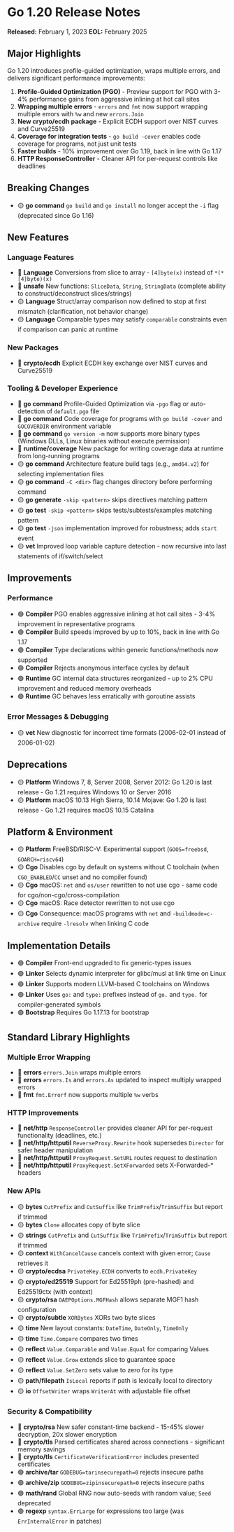 # Go 1.20 Release Notes

**Released:** February 1, 2023
**EOL:** February 2025

## Major Highlights

Go 1.20 introduces profile-guided optimization, wraps multiple errors, and delivers significant performance improvements:

1. **Profile-Guided Optimization (PGO)** - Preview support for PGO with 3-4% performance gains from aggressive inlining at hot call sites
2. **Wrapping multiple errors** - `errors` and `fmt` now support wrapping multiple errors with `%w` and new `errors.Join`
3. **New crypto/ecdh package** - Explicit ECDH support over NIST curves and Curve25519
4. **Coverage for integration tests** - `go build -cover` enables code coverage for programs, not just unit tests
5. **Faster builds** - 10% improvement over Go 1.19, back in line with Go 1.17
6. **HTTP ResponseController** - Cleaner API for per-request controls like deadlines

## Breaking Changes

- 🟡 **go command** `go build` and `go install` no longer accept the `-i` flag (deprecated since Go 1.16)

## New Features

### Language Features

- 🔴 **Language** Conversions from slice to array - `[4]byte(x)` instead of `*(*[4]byte)(x)`
- 🔴 **unsafe** New functions: `SliceData`, `String`, `StringData` (complete ability to construct/deconstruct slices/strings)
- 🟡 **Language** Struct/array comparison now defined to stop at first mismatch (clarification, not behavior change)
- 🟡 **Language** Comparable types may satisfy `comparable` constraints even if comparison can panic at runtime

### New Packages

- 🔴 **crypto/ecdh** Explicit ECDH key exchange over NIST curves and Curve25519

### Tooling & Developer Experience

- 🔴 **go command** Profile-Guided Optimization via `-pgo` flag or auto-detection of `default.pgo` file
- 🔴 **go command** Code coverage for programs with `go build -cover` and `GOCOVERDIR` environment variable
- 🔴 **go command** `go version -m` now supports more binary types (Windows DLLs, Linux binaries without execute permission)
- 🔴 **runtime/coverage** New package for writing coverage data at runtime from long-running programs
- 🟡 **go command** Architecture feature build tags (e.g., `amd64.v2`) for selecting implementation files
- 🟡 **go command** `-C <dir>` flag changes directory before performing command
- 🟡 **go generate** `-skip <pattern>` skips directives matching pattern
- 🟡 **go test** `-skip <pattern>` skips tests/subtests/examples matching pattern
- 🟡 **go test** `-json` implementation improved for robustness; adds `start` event
- 🟡 **vet** Improved loop variable capture detection - now recursive into last statements of if/switch/select

## Improvements

### Performance

- 🟢 **Compiler** PGO enables aggressive inlining at hot call sites - 3-4% improvement in representative programs
- 🟢 **Compiler** Build speeds improved by up to 10%, back in line with Go 1.17
- 🟢 **Compiler** Type declarations within generic functions/methods now supported
- 🟢 **Compiler** Rejects anonymous interface cycles by default
- 🟢 **Runtime** GC internal data structures reorganized - up to 2% CPU improvement and reduced memory overheads
- 🟢 **Runtime** GC behaves less erratically with goroutine assists

### Error Messages & Debugging

- 🟡 **vet** New diagnostic for incorrect time formats (2006-02-01 instead of 2006-01-02)

## Deprecations

- 🟡 **Platform** Windows 7, 8, Server 2008, Server 2012: Go 1.20 is last release - Go 1.21 requires Windows 10 or Server 2016
- 🟡 **Platform** macOS 10.13 High Sierra, 10.14 Mojave: Go 1.20 is last release - Go 1.21 requires macOS 10.15 Catalina

## Platform & Environment

- 🟡 **Platform** FreeBSD/RISC-V: Experimental support (`GOOS=freebsd`, `GOARCH=riscv64`)
- 🟡 **Cgo** Disables cgo by default on systems without C toolchain (when `CGO_ENABLED`/`CC` unset and no compiler found)
- 🟡 **Cgo** macOS: `net` and `os/user` rewritten to not use cgo - same code for cgo/non-cgo/cross-compilation
- 🟡 **Cgo** macOS: Race detector rewritten to not use cgo
- 🟡 **Cgo** Consequence: macOS programs with `net` and `-buildmode=c-archive` require `-lresolv` when linking C code

## Implementation Details

- 🟢 **Compiler** Front-end upgraded to fix generic-types issues
- 🟢 **Linker** Selects dynamic interpreter for glibc/musl at link time on Linux
- 🟢 **Linker** Supports modern LLVM-based C toolchains on Windows
- 🟢 **Linker** Uses `go:` and `type:` prefixes instead of `go.` and `type.` for compiler-generated symbols
- 🟢 **Bootstrap** Requires Go 1.17.13 for bootstrap

## Standard Library Highlights

### Multiple Error Wrapping

- 🔴 **errors** `errors.Join` wraps multiple errors
- 🔴 **errors** `errors.Is` and `errors.As` updated to inspect multiply wrapped errors
- 🔴 **fmt** `fmt.Errorf` now supports multiple `%w` verbs

### HTTP Improvements

- 🔴 **net/http** `ResponseController` provides cleaner API for per-request functionality (deadlines, etc.)
- 🔴 **net/http/httputil** `ReverseProxy.Rewrite` hook supersedes `Director` for safer header manipulation
- 🔴 **net/http/httputil** `ProxyRequest.SetURL` routes request to destination
- 🔴 **net/http/httputil** `ProxyRequest.SetXForwarded` sets X-Forwarded-* headers

### New APIs

- 🟡 **bytes** `CutPrefix` and `CutSuffix` like `TrimPrefix`/`TrimSuffix` but report if trimmed
- 🟡 **bytes** `Clone` allocates copy of byte slice
- 🟡 **strings** `CutPrefix` and `CutSuffix` like `TrimPrefix`/`TrimSuffix` but report if trimmed
- 🟡 **context** `WithCancelCause` cancels context with given error; `Cause` retrieves it
- 🟡 **crypto/ecdsa** `PrivateKey.ECDH` converts to `ecdh.PrivateKey`
- 🟡 **crypto/ed25519** Support for Ed25519ph (pre-hashed) and Ed25519ctx (with context)
- 🟡 **crypto/rsa** `OAEPOptions.MGFHash` allows separate MGF1 hash configuration
- 🟡 **crypto/subtle** `XORBytes` XORs two byte slices
- 🟡 **time** New layout constants: `DateTime`, `DateOnly`, `TimeOnly`
- 🟡 **time** `Time.Compare` compares two times
- 🟡 **reflect** `Value.Comparable` and `Value.Equal` for comparing Values
- 🟡 **reflect** `Value.Grow` extends slice to guarantee space
- 🟡 **reflect** `Value.SetZero` sets value to zero for its type
- 🟡 **path/filepath** `IsLocal` reports if path is lexically local to directory
- 🟡 **io** `OffsetWriter` wraps `WriterAt` with adjustable file offset

### Security & Compatibility

- 🔴 **crypto/rsa** New safer constant-time backend - 15-45% slower decryption, 20x slower encryption
- 🔴 **crypto/tls** Parsed certificates shared across connections - significant memory savings
- 🔴 **crypto/tls** `CertificateVerificationError` includes presented certificates
- 🟢 **archive/tar** `GODEBUG=tarinsecurepath=0` rejects insecure paths
- 🟢 **archive/zip** `GODEBUG=zipinsecurepath=0` rejects insecure paths
- 🟢 **math/rand** Global RNG now auto-seeds with random value; `Seed` deprecated
- 🟢 **regexp** `syntax.ErrLarge` for expressions too large (was `ErrInternalError` in patches)
